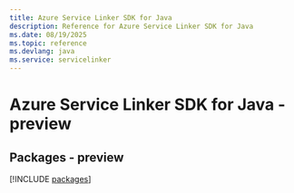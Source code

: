 ```yaml
---
title: Azure Service Linker SDK for Java
description: Reference for Azure Service Linker SDK for Java
ms.date: 08/19/2025
ms.topic: reference
ms.devlang: java
ms.service: servicelinker
---
```

# Azure Service Linker SDK for Java - preview
## Packages - preview
[!INCLUDE [packages](service-linker-index.md)]